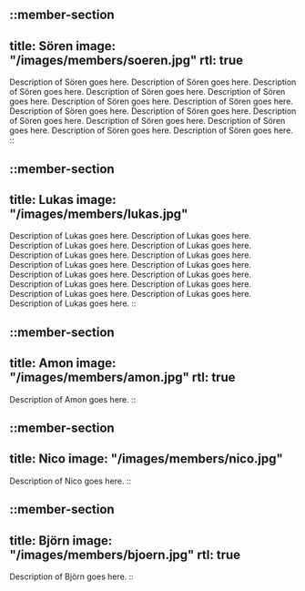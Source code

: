 ::member-section
---
title: Sören
image: "/images/members/soeren.jpg"
rtl: true
---
Description of Sören goes here.
Description of Sören goes here.
Description of Sören goes here.
Description of Sören goes here.
Description of Sören goes here.
Description of Sören goes here.
Description of Sören goes here.
Description of Sören goes here.
Description of Sören goes here.
Description of Sören goes here.
Description of Sören goes here.
Description of Sören goes here.
Description of Sören goes here.
Description of Sören goes here.
::

::member-section
---
title: Lukas
image: "/images/members/lukas.jpg"
---
Description of Lukas goes here.
Description of Lukas goes here.
Description of Lukas goes here.
Description of Lukas goes here.
Description of Lukas goes here.
Description of Lukas goes here.
Description of Lukas goes here.
Description of Lukas goes here.
Description of Lukas goes here.
Description of Lukas goes here.
Description of Lukas goes here.
Description of Lukas goes here.
Description of Lukas goes here.
Description of Lukas goes here.
Description of Lukas goes here.
::

::member-section
---
title: Amon
image: "/images/members/amon.jpg"
rtl: true
---
Description of Amon goes here.
::

::member-section
---
title: Nico
image: "/images/members/nico.jpg"
---
Description of Nico goes here.
::

::member-section
---
title: Björn
image: "/images/members/bjoern.jpg"
rtl: true
---
Description of Björn goes here.
::
